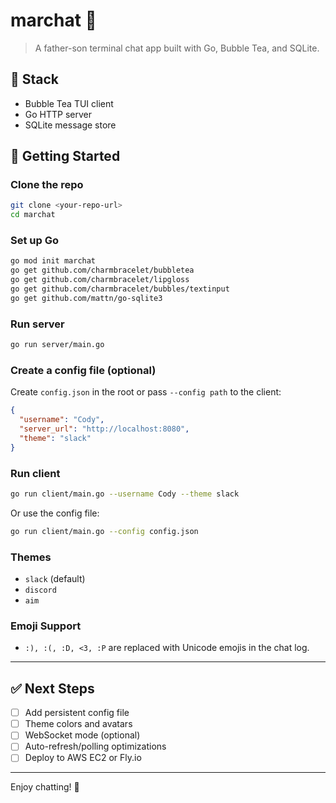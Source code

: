 # marchat 🧃

> A father-son terminal chat app built with Go, Bubble Tea, and SQLite.

## 🧱 Stack

- Bubble Tea TUI client
- Go HTTP server
- SQLite message store

## 🚀 Getting Started

### Clone the repo

```bash
git clone <your-repo-url>
cd marchat
```

### Set up Go

```bash
go mod init marchat
go get github.com/charmbracelet/bubbletea
go get github.com/charmbracelet/lipgloss
go get github.com/charmbracelet/bubbles/textinput
go get github.com/mattn/go-sqlite3
```

### Run server

```bash
go run server/main.go
```

### Create a config file (optional)

Create `config.json` in the root or pass `--config path` to the client:

```json
{
  "username": "Cody",
  "server_url": "http://localhost:8080",
  "theme": "slack"
}
```

### Run client

```bash
go run client/main.go --username Cody --theme slack
```

Or use the config file:

```bash
go run client/main.go --config config.json
```

### Themes
- `slack` (default)
- `discord`
- `aim`

### Emoji Support
- `:), :(, :D, <3, :P` are replaced with Unicode emojis in the chat log.

---

## ✅ Next Steps

* [ ] Add persistent config file
* [ ] Theme colors and avatars
* [ ] WebSocket mode (optional)
* [ ] Auto-refresh/polling optimizations
* [ ] Deploy to AWS EC2 or Fly.io

---

Enjoy chatting! 💬

